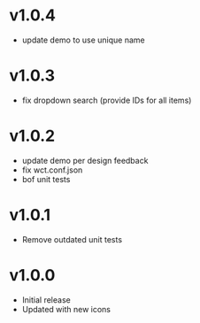 v1.0.4
==================
* update demo to use unique name

v1.0.3
==================
* fix dropdown search (provide IDs for all items)

v1.0.2
==================
* update demo per design feedback
* fix wct.conf.json
* bof unit tests

v1.0.1
==================
* Remove outdated unit tests

v1.0.0
==================
* Initial release
* Updated with new icons
